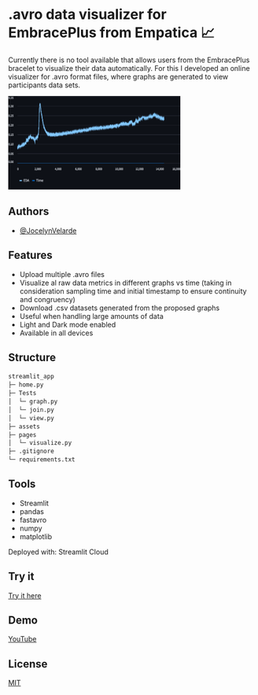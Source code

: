 
# .avro data visualizer for EmbracePlus from Empatica 📈

Currently there is no tool available that allows users from the EmbracePlus bracelet to visualize their data automatically. For this I developed an online visualizer for .avro format files, where graphs are generated to view participants data sets. 

<img src="assets/example.png" alt="graph example" width="350" height="190">

## Authors

- [@JocelynVelarde](https://github.com/JocelynVelarde)

## Features

- Upload multiple .avro files
- Visualize al raw data metrics in different graphs vs time (taking in consideration sampling time and initial timestamp to ensure continuity and congruency)
- Download .csv datasets generated from the proposed graphs
- Useful when handling large amounts of data
- Light and Dark mode enabled
- Available in all devices

## Structure
```bash
streamlit_app 
├─ home.py
├─ Tests
│  └─ graph.py
│  └─ join.py
│  └─ view.py
├─ assets
├─ pages
│  └─ visualize.py
├─ .gitignore
└─ requirements.txt
```

## Tools

- Streamlit
- pandas
- fastavro
- numpy
- matplotlib

Deployed with: Streamlit Cloud

## Try it

[Try it here](https://embraceplusview.streamlit.app/)

## Demo

[YouTube](https://www.youtube.com/watch?v=yHeFV8sdVzY)


## License

[MIT](https://choosealicense.com/licenses/mit/)




